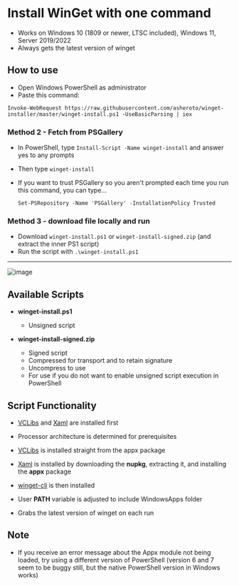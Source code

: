 # Install WinGet with one command

- Works on Windows 10 (1809 or newer, LTSC included), Windows 11, Server 2019/2022
- Always gets the latest version of winget

## How to use 

- Open Windows PowerShell as administrator
- Paste this command:

```
Invoke-WebRequest https://raw.githubusercontent.com/asheroto/winget-installer/master/winget-install.ps1 -UseBasicParsing | iex
```

### Method 2 - Fetch from PSGallery

- In PowerShell, type `Install-Script -Name winget-install` and answer yes to any prompts
- Then type `winget-install`
- If you want to trust PSGallery so you aren't prompted each time you run this command, you can type...

    `Set-PSRepository -Name 'PSGallery' -InstallationPolicy Trusted`

### Method 3 - download file locally and run

- Download `winget-install.ps1` or `winget-install-signed.zip` (and extract the inner PS1 script)
- Run the script with `.\winget-install.ps1`

---

![image](https://user-images.githubusercontent.com/49938263/164990481-a82586ac-db45-42b1-b543-c3756eafe045.png)

## Available Scripts

-  **winget-install.ps1**
	- Unsigned script

-  **winget-install-signed.zip**

	- Signed script
	- Compressed for transport and to retain signature
	- Uncompress to use
	- For use if you do not want to enable unsigned script execution in PowerShell

## Script Functionality

- [VCLibs](https://docs.microsoft.com/en-gb/troubleshoot/developer/visualstudio/cpp/libraries/c-runtime-packages-desktop-bridge#how-to-install-and-update-desktop-framework-packages) and [Xaml](https://www.nuget.org/packages/Microsoft.UI.Xaml/) are installed first

- Processor architecture is determined for prerequisites

- [VCLibs](https://docs.microsoft.com/en-gb/troubleshoot/developer/visualstudio/cpp/libraries/c-runtime-packages-desktop-bridge#how-to-install-and-update-desktop-framework-packages) is installed straight from the appx package

- [Xaml](https://www.nuget.org/packages/Microsoft.UI.Xaml/) is installed by downloading the **nupkg**, extracting it, and installing the **appx** package

- [winget-cli](https://github.com/microsoft/winget-cli) is then installed

- User **PATH** variable is adjusted to include WindowsApps folder

- Grabs the latest version of winget on each run

  

## Note

- If you receive an error message about the Appx module not being loaded, try using a different version of PowerShell (version 6 and 7 seem to be buggy still, but the native PowerShell version in Windows works)
